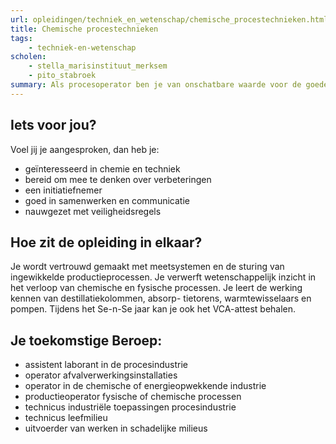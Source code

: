 ```yaml
---
url: opleidingen/techniek_en_wetenschap/chemische_procestechnieken.html
title: Chemische procestechnieken
tags: 
    - techniek-en-wetenschap
scholen:
    - stella_marisinstituut_merksem
    - pito_stabroek
summary: Als procesoperator ben je van onschatbare waarde voor de goede gang van zaken in de fabriek. Vanuit de controlekamer houd je toezicht op de chemische processen die meestal volautomatisch gestuurd worden. Je gaat na wanneer er iets fout loopt, grijpt adequaat in, voert controlerondes uit, neemt monsters voor analyse in het labo en begeleidt de mensen die onderhoudswerkzaamheden uitvoeren.
---
```


## Iets voor jou?

Voel jij je aangesproken, dan heb je:

* geïnteresseerd in chemie en techniek
* bereid om mee te denken over verbeteringen
* een initiatiefnemer
* goed in samenwerken en communicatie
* nauwgezet met veiligheidsregels

## Hoe zit de opleiding in elkaar?

Je wordt vertrouwd gemaakt met meetsystemen en de sturing van ingewikkelde productieprocessen. Je verwerft wetenschappelijk inzicht in het verloop van chemische en fysische processen. Je leert de werking kennen van destillatiekolommen, absorp- tietorens, warmtewisselaars en pompen. Tijdens het Se-n-Se jaar kan je ook het VCA-attest behalen.

## Je toekomstige Beroep:

* assistent laborant in de procesindustrie
* operator afvalverwerkingsinstallaties
* operator in de chemische of energieopwekkende industrie
* productieoperator fysische of chemische processen
* technicus industriële toepassingen procesindustrie
* technicus leefmilieu
* uitvoerder van werken in schadelijke milieus
